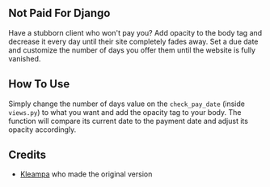 ## Not Paid For Django

Have a stubborn client who won't pay you? Add opacity to the body tag and decrease it every day until their site completely fades away. Set a due date and customize the number of days you offer them until the website is fully vanished.

## How To Use

Simply change the number of days value on the `check_pay_date` (inside `views.py`) to what you want and add the opacity tag to your body. The function will compare its current date to the payment date and adjust its opacity accordingly.

## Credits

- [Kleampa](https://github.com/kleampa/not-paid) who made the original version

